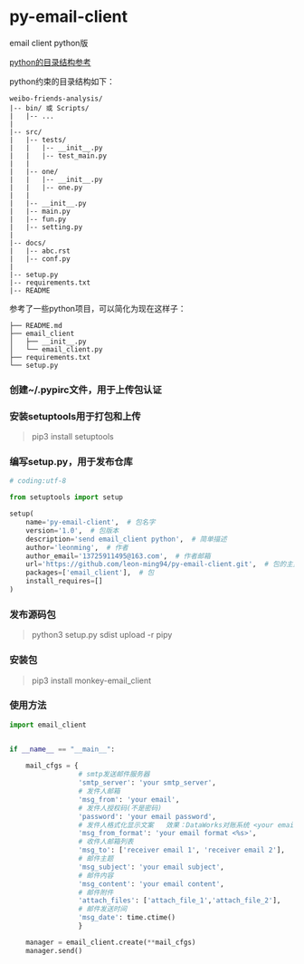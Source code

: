 # py-email-client

email client python版

[python的目录结构参考](https://marlous.github.io/2019/04/03/Python-%E8%BD%AF%E4%BB%B6%E9%A1%B9%E7%9B%AE%E6%96%87%E4%BB%B6%E7%BB%93%E6%9E%84%E7%BB%84%E7%BB%87/)

python约束的目录结构如下：
```text
weibo-friends-analysis/
|-- bin/ 或 Scripts/
|   |-- ...
|
|-- src/
|   |-- tests/
|   |   |-- __init__.py
|   |   |-- test_main.py
|   |
|   |-- one/
|   |   |-- __init__.py
|   |   |-- one.py
|   |
|   |-- __init__.py
|   |-- main.py
|   |-- fun.py
|   |-- setting.py
|
|-- docs/
|   |-- abc.rst
|   |-- conf.py
|
|-- setup.py
|-- requirements.txt
|-- README
```

参考了一些python项目，可以简化为现在这样子：
```text
├── README.md
├── email_client
│   ├── __init__.py
│   └── email_client.py
├── requirements.txt
└── setup.py
```

### 创建~/.pypirc文件，用于上传包认证

### 安装setuptools用于打包和上传
>pip3 install setuptools

### 编写setup.py，用于发布仓库
```python
# coding:utf-8

from setuptools import setup

setup(
    name='py-email-client',  # 包名字
    version='1.0',  # 包版本
    description='send email_client python',  # 简单描述
    author='leonming',  # 作者
    author_email='13725911495@163.com',  # 作者邮箱
    url='https://github.com/leon-ming94/py-email-client.git',  # 包的主页
    packages=['email_client'],  # 包
    install_requires=[]
)

```

### 发布源码包
>python3 setup.py sdist upload -r pipy

### 安装包
>pip3 install monkey-email_client

### 使用方法
```python
import email_client


if __name__ == "__main__":
    
    mail_cfgs = {
                 # smtp发送邮件服务器
                 'smtp_server': 'your smtp_server',
                 # 发件人邮箱
                 'msg_from': 'your email',
                 # 发件人授权码(不是密码)
                 'password': 'your email password',
                 # 发件人格式化显示文案   效果：DataWorks对账系统 <your email>
                 'msg_from_format': 'your email format <%s>',
                 # 收件人邮箱列表
                 'msg_to': ['receiver email 1', 'receiver email 2'],
                 # 邮件主题
                 'msg_subject': 'your email subject',
                 # 邮件内容
                 'msg_content': 'your email content',
                 # 邮件附件
                 'attach_files': ['attach_file_1','attach_file_2'],
                 # 邮件发送时间
                 'msg_date': time.ctime()
                 }

    manager = email_client.create(**mail_cfgs)
    manager.send()
```

